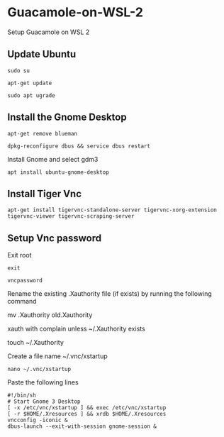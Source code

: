# Guacamole-on-WSL-2
Setup Guacamole on WSL 2

## Update Ubuntu

`sudo su`

`apt-get update`

`sudo apt ugrade`

## Install the Gnome Desktop

`apt-get remove blueman`

`dpkg-reconfigure dbus && service dbus restart`

Install Gnome and select gdm3

`apt install ubuntu-gnome-desktop`

## Install Tiger Vnc

`apt-get install tigervnc-standalone-server tigervnc-xorg-extension tigervnc-viewer tigervnc-scraping-server`

## Setup Vnc password

Exit root 

`exit`

`vncpassword`

Rename the existing .Xauthority file (if exists) by running the following command

mv .Xauthority old.Xauthority 

xauth with complain unless ~/.Xauthority exists

touch ~/.Xauthority

Create a file name ~/.vnc/xstartup

`nano ~/.vnc/xstartup`

Paste the following lines

```
#!/bin/sh
# Start Gnome 3 Desktop 
[ -x /etc/vnc/xstartup ] && exec /etc/vnc/xstartup
[ -r $HOME/.Xresources ] && xrdb $HOME/.Xresources
vncconfig -iconic &
dbus-launch --exit-with-session gnome-session &
```

